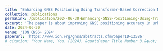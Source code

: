 ```yaml
---
title: "Enhancing GNSS Positioning Using Transformer-Based Correction Network"
collection: publications
permalink: /publication/2024-06-30-Enhancing-GNSS-Positioning-Using-Transformer-Based-Correction-Network
excerpt: 'The paper is about improving GNSS positioning accuracy in urban environments, where NLOS (Non-Line-of-Sight) and multipath effects cause significant challenges. By employing an end-to-end deep learning approach, specifically a Transformer-based correction network, we significantly enhance GNSS positioning accuracy in these challenging scenarios.'
date: 2024-06-30
venue: 'ION GNSS+ 2024'
paperurl: 'https://www.ion.org/gnss/abstracts.cfm?paperID=13586'
# citation: 'Your Name, You. (2024). &quot;Paper Title Number 3.&quot; <i>GitHub Journal of Bugs</i>. 1(3).'
---
```

